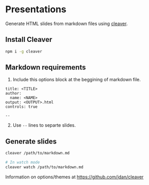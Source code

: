 # Presentations

Generate HTML slides from markdown files using [cleaver](https://github.com/jdan/cleaver).

## Install Cleaver

```bash
npm i -g cleaver
```

## Markdown requirements

1. Include this options block at the beggining of markdown file.
  ```
  title: <TITLE>
  author:
    name: <NAME>
  output: <OUTPUT>.html
  controls: true

  --

  ```

2. Use `--` lines to separte slides.

## Generate slides

```bash
cleaver /path/to/markdown.md

# In watch mode
cleaver watch /path/to/markdown.md
```

Information on options/themes at https://github.com/jdan/cleaver
